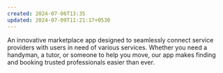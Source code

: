 ```yaml
---
created: 2024-07-06T13:35
updated: 2024-07-09T11:21:17+0530
---
```

An innovative marketplace app designed to seamlessly connect service providers with users in need of various services. Whether you need a handyman, a tutor, or someone to help you move, our app makes finding and booking trusted professionals easier than ever.

